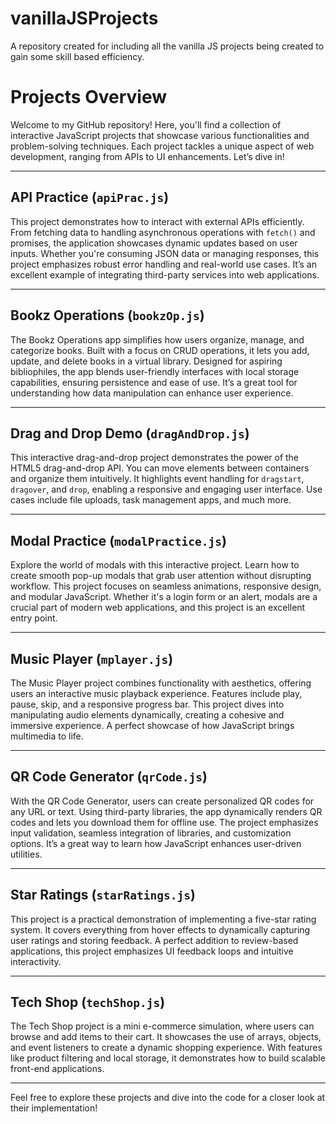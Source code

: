 # vanillaJSProjects
A repository created for including all the vanilla JS projects being created to gain some skill based efficiency.


# Projects Overview

Welcome to my GitHub repository! Here, you'll find a collection of interactive JavaScript projects that showcase various functionalities and problem-solving techniques. Each project tackles a unique aspect of web development, ranging from APIs to UI enhancements. Let’s dive in!

---

## API Practice (`apiPrac.js`)

This project demonstrates how to interact with external APIs efficiently. From fetching data to handling asynchronous operations with `fetch()` and promises, the application showcases dynamic updates based on user inputs. Whether you're consuming JSON data or managing responses, this project emphasizes robust error handling and real-world use cases. It’s an excellent example of integrating third-party services into web applications.

---

## Bookz Operations (`bookzOp.js`)

The Bookz Operations app simplifies how users organize, manage, and categorize books. Built with a focus on CRUD operations, it lets you add, update, and delete books in a virtual library. Designed for aspiring bibliophiles, the app blends user-friendly interfaces with local storage capabilities, ensuring persistence and ease of use. It’s a great tool for understanding how data manipulation can enhance user experience.

---

## Drag and Drop Demo (`dragAndDrop.js`)

This interactive drag-and-drop project demonstrates the power of the HTML5 drag-and-drop API. You can move elements between containers and organize them intuitively. It highlights event handling for `dragstart`, `dragover`, and `drop`, enabling a responsive and engaging user interface. Use cases include file uploads, task management apps, and much more.

---

## Modal Practice (`modalPractice.js`)

Explore the world of modals with this interactive project. Learn how to create smooth pop-up modals that grab user attention without disrupting workflow. This project focuses on seamless animations, responsive design, and modular JavaScript. Whether it's a login form or an alert, modals are a crucial part of modern web applications, and this project is an excellent entry point.

---

## Music Player (`mplayer.js`)

The Music Player project combines functionality with aesthetics, offering users an interactive music playback experience. Features include play, pause, skip, and a responsive progress bar. This project dives into manipulating audio elements dynamically, creating a cohesive and immersive experience. A perfect showcase of how JavaScript brings multimedia to life.

---

## QR Code Generator (`qrCode.js`)

With the QR Code Generator, users can create personalized QR codes for any URL or text. Using third-party libraries, the app dynamically renders QR codes and lets you download them for offline use. The project emphasizes input validation, seamless integration of libraries, and customization options. It’s a great way to learn how JavaScript enhances user-driven utilities.

---

## Star Ratings (`starRatings.js`)

This project is a practical demonstration of implementing a five-star rating system. It covers everything from hover effects to dynamically capturing user ratings and storing feedback. A perfect addition to review-based applications, this project emphasizes UI feedback loops and intuitive interactivity.

---

## Tech Shop (`techShop.js`)

The Tech Shop project is a mini e-commerce simulation, where users can browse and add items to their cart. It showcases the use of arrays, objects, and event listeners to create a dynamic shopping experience. With features like product filtering and local storage, it demonstrates how to build scalable front-end applications.

---

Feel free to explore these projects and dive into the code for a closer look at their implementation!
